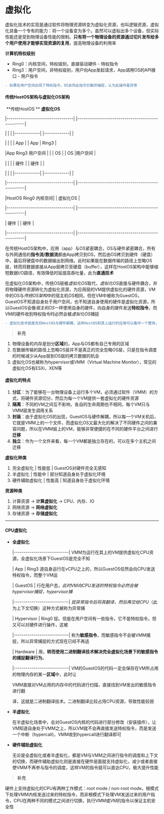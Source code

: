 # 虚拟化

虚拟化技术的实现是通过软件将物理资源转变为虚拟化资源，也叫逻辑资源，虚拟化具备一个专有的能力：将一个设备变为多个。虽然可以虚拟出多个设备，但实际性能还是受到物理设备性能的限制。**只有将一个物理设备的资源通过切片发布给多个用户使用才能够实现资源的复用**，提高物理设备的利用率



**计算机特权级别**

- Ring0：内核空间，特权级别，直接驱动硬件 - 特权指令
- Ring3：用户空间，非特权级别，用户向App发起请求，App调用OS的API接口 - 用户指令

```diff
- 如果在用户空间出现了特权指令，OS会将此指令拦截并捕捉，认为此操作是异常
```



#### 传统HostOS架构与虚拟化OS架构

​            **传统HostOS **                                          **虚拟化OS**

|----------------------------------|          |---------------------------------------------------|

|                                          |          |   |-------------|   |-------------|                 | 

|                                          |          |   |    App     |   |    App     |    Ring3   |

|App     Ring3   用户空间  |          |   |     OS      |   |     OS      |用户空间 |

|                                          |          |   |     硬件    |   |    硬件     |               |

|                                          |          |   |-------------|    |-------------|               |   

|----------------------------------|          |---------------------------------------------------|

|HostOS  Ring0  内核空间|         |                      虚拟化OS                         |

|----------------------------------|          |---------------------------------------------------|

|                 硬件                 |          |                            硬件                            |

|----------------------------------|          |---------------------------------------------------|

在传统HostOS架构中，应用（app）与OS紧密耦合，OS与硬件紧密耦合，所有与外网通信的**指令流/数据流**都由App拷贝到OS，然后由OS拷贝到硬件（硬盘）中，最后将硬盘中的数据输出到网络。此时如果能在数据传输的路径上忽略OS层，转而将数据直接从App层拷贝至硬盘（buffer），这样在HostOS架构中能够缩短数据I/O路径，有效降低时延提高吞吐量，此为**直通技术**

在虚拟化OS架构中，传统OS层被*虚拟化OS*取代，*虚拟化OS*直接与硬件耦合，并将物理硬件资源转化为虚拟化资源，为应用层的VM提供虚拟化的硬件资源，VM中的OS与*传统OS架构*中的宿主机OS相同，但在VM中被称为GuestOS，GuestOS不知道自身处于用户空间，也不知道自身使用的硬件是虚拟化资源，所以GuestOS会像*宿主机OS*一样使用自身的硬件，向自身的硬件发送**特权指令**，而VM的硬件收到特权指令时必然会被*虚拟化OS*捕捉

```diff
- 虚拟化技术就是先将HostOS与硬件解耦，这样HostOS和其上运行的应用可以看作一个整体，然后在硬件上在添加一个虚拟化OS层，将多个HostOS放置在一个虚拟化OS上运行，虚拟化OS为上层的HostOS提供虚拟化资源，这样HostOS在不知情的情况下调用虚拟化硬件来达到物理资源的复用
```

> **补充**

1. 物理设备的内存是划分**区域**的，App与OS都有自己专用的区域
2. 在数据传输的路径上忽略OS层并不是真正的完全忽略OS层，只是在指令调度的时候减少从App层到OS层的拷贝数据的机会
3. 虚拟化OS也被称为hypervisor或VMM（Virtual Machine Monitor），常见的虚拟化OS有ESXi，XEN等



#### 虚拟化的特点

1. **分区**：为了能够在一台物理设备上运行多个VM，必须通过软件（VMM）的方式，将硬件资源切分，然后为每一个VM提供一套虚拟化的硬件资源
2. **隔离**：不同的VM之间互不影响，各自的生命周期也不相同，每个VM只与VMM层发生调用关系
3. **封装**：由于虚拟化OS的出现，GuestOS与硬件解耦，所以每一个VM关机后，它就是VMM上的一个文件，而虚拟化OS又最大化的解决了不同硬件之间的兼容问题，所以在VMM层上的VM，能够非常便捷的在不同的硬件平台之间进行**迁移**
4. **独立**：作为一个文件来看，每一个VM都是独立存在的，可以在多个主机之间迁移



**虚拟化种类**

1. 完全虚拟化 | 性能低 | GuestOS对硬件完全无感知
2. 半虚拟化 | 性能中 | 部分知道自身处于虚拟化环境
3. 硬件辅助虚拟化 | 性能高 | 知道自身处于虚拟化环境

**资源种类**

1. 计算资源 -> **计算虚拟化** -> CPU、内存、IO
2. 网络资源 -> **网络虚拟化**
3. 存储资源 -> **存储虚拟化**

---

#### CPU虚拟化

- **全虚拟化**

  |----------------------------|											VMM为运行在其上的VM提供虚拟化CPU资源，全虚拟化场景下GuestOS是完全不知

  |             App              | Ring3								道自身运行在vCPU之上的，所以GuestOS任然会向CPU发送特权指令，而整个VM运

  |           GuestOS        |											行在用户态，*此时VM向CPU发送的特权指令必然会被hypervisor捕捉，hypervisor捕*

  |----------------------------|											*捉异常指令后将其翻译，然后再交给CPU*（此为上下文切换）这种方式被称为异常捕

  |        Hypervisor       |  Ring0								捉。但是在用户空间有一些指令，它不是特权指令，但又可以对硬件进行操作，这被

  |----------------------------|											称为**敏感指令**，而敏感指令不会被VMM捕捉，所以异常捕捉的方式现在已经不再适

  |         Hardware        |											用，**转而使用二进制翻译技术解决完全虚拟化场景下的敏感指令的捕捉翻译行为**。
  
  |----------------------------|											VM的GuestOS的代码一定会保存在VM所占用的物理内存的某一**区域**中，此时让

  ​																					VMM直接对VM占用的内存中的代码进行扫描，直接找到VM发出的敏感指令进行翻

  译，这就是二进制翻译技术。二进制翻译比较占用CPU资源，导致性能较弱

- **半虚拟化**

  在半虚拟化场景中，会对GuestOS内核的代码进行部分修改（安装插件），让VM知道自身处于VMM之上，所以VM就不会再直接发送特权指令，而是发送一个中断（hypercall)，VMM收到hypercall进行翻译即可

- **硬件辅助虚拟化**

  无论是全虚拟化或者半虚拟化，都是VM与VMM之间进行指令的调度和上下文的切换，而硬件辅助虚拟化则是直接在硬件层面就支持虚拟化，减少或者直接使VMM不再参与指令的调度，这样VM的指令就可以直达CPU，极大提升性能

> **补充**

硬件上支持虚拟化的CPU有两种工作模式：root mode / non-root mode，根模式下处理VMM内核发送过来的特权指令，而非根模式下处理VM发送过来的用户指令，CPU在两种不同的模式之间进行切换，执行VMM或VM的指令以保证主机安全性
